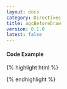 ```yaml
---
layout: docs
category: Directives
title: agcBeforeDraw
version: 0.1.0
latest: false
---
```


#### Code Example
{% highlight html %}
<div google-chart chart="myChartObject" agc-before-draw="drawHandler(chartWrapper)"></div>
{% endhighlight %}